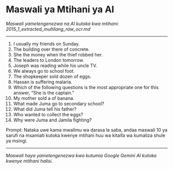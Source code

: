# Maswali ya Mtihani ya AI
*Maswali yametengenezwa na AI kutoka kwa mtihani: 2015_1_extracted_multilang_raw_ocr.md*

---

1. I usually my friends on Sunday.
2. The building over there of concrete.
3. She the money when the thief robbed her.
4. The leaders to London tomorrow.
5. Joseph was reading while his uncle TV.
6. We always go to school foot.
7. The shopkeeper sold dozen of eggs.
8. Hassan is suffering malaria.
9. Which of the following questions is the most appropriate one for this answer, “She is the captain.”
10. My mother sold a of banana.
11. What made Juma go to secondary school?
12. What did Juma tell his father?
13. Who wanted to collect the eggs?
14. Why were Juma and Jamila fighting?

Prompt: Nataka uwe kama mwalimu wa darasa la saba, andaa maswali 10 ya sarufi na msamiati kutoka kwenye mtihani huu wa kitaifa wa kumaliza shule ya msingi.

---
*Maswali haya yametengenezwa kwa kutumia Google Gemini AI kutoka kwenye mtihani halisi.*

